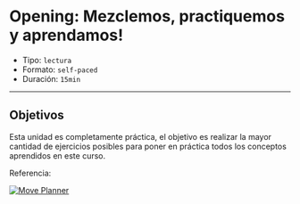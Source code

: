 # Opening: Mezclemos, practiquemos y aprendamos!

- Tipo: `lectura`
- Formato: `self-paced`
- Duración: `15min`

***

## Objetivos

Esta unidad es completamente práctica, el objetivo es realizar la mayor cantidad
de ejercicios posibles para poner en práctica todos los conceptos aprendidos
en este curso.

Referencia:

[![Move Planner](https://img.youtube.com/vi/Ab04b8PpzCQ/0.jpg)](https://youtu.be/Ab04b8PpzCQ)
